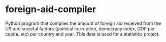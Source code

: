 # foreign-aid-compiler
Python program that compiles the amount of foreign aid received from the US and societal factors (political corruption, democracy index, GDP per capita, etc) per country and year.  This data is used for a statistics project.
